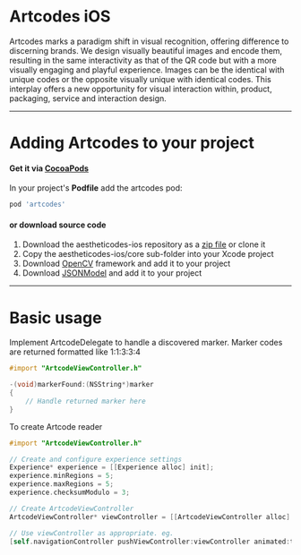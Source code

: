 Artcodes iOS
=================

Artcodes marks a paradigm shift in visual recognition, offering difference to discerning brands. We design visually beautiful images and encode them, resulting in the same interactivity as that of the QR code but with a more visually engaging and playful experience. Images can be the identical with unique codes or the opposite visually unique with identical codes. This interplay offers a new opportunity for visual interaction within, product, packaging, service and interaction design.

------------------------------------
Adding Artcodes to your project
====================================

#### Get it via [CocoaPods](http://cocoapods.org/)

In your project's **Podfile** add the artcodes pod:

```ruby
pod 'artcodes'
```

#### or download source code

1. Download the aestheticodes-ios repository as a [zip file](https://github.com/horizon-institute/aestheticodes-ios/archive/master.zip) or clone it
2. Copy the aestheticodes-ios/core sub-folder into your Xcode project
3. Download [OpenCV](http://opencv.org/downloads.html) framework and add it to your project
4. Download [JSONModel](https://github.com/icanzilb/JSONModel) and add it to your project

------------------------------------
Basic usage
====================================

Implement ArtcodeDelegate to handle a discovered marker. Marker codes are returned formatted like 1:1:3:3:4

```objective-c
#import "ArtcodeViewController.h"

-(void)markerFound:(NSString*)marker
{
    // Handle returned marker here
}
```

To create Artcode reader

```objective-c
#import "ArtcodeViewController.h"

// Create and configure experience settings
Experience* experience = [[Experience alloc] init];
experience.minRegions = 5;
experience.maxRegions = 5;
experience.checksumModulo = 3;

// Create ArtcodeViewController
ArtcodeViewController* viewController = [[ArtcodeViewController alloc] initWithExperience:experience delegate:delegate];

// Use viewController as appropriate. eg.
[self.navigationController pushViewController:viewController animated:true];
```

